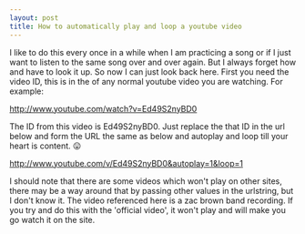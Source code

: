 ```yaml
---
layout: post
title: How to automatically play and loop a youtube video
---
```


I like to do this every once in a while when I am practicing a song or if I just want to listen to the same song over and over again. But I always forget how and have to look it up. So now I can just look back here. First you need the video ID, this is in the of any normal youtube video you are watching. For example:

http://www.youtube.com/watch?v=Ed49S2nyBD0

The ID from this video is Ed49S2nyBD0. Just replace the that ID in the url below and form the URL the same as below and autoplay and loop till your heart is content. 😛

http://www.youtube.com/v/Ed49S2nyBD0&autoplay=1&loop=1

I should note that there are some videos which won't play on other sites, there may be a way around that by passing other values in the urlstring, but I don't know it. The video referenced here is a zac brown band recording. If you try and do this with the 'official video', it won't play and will make you go watch it on the site.
